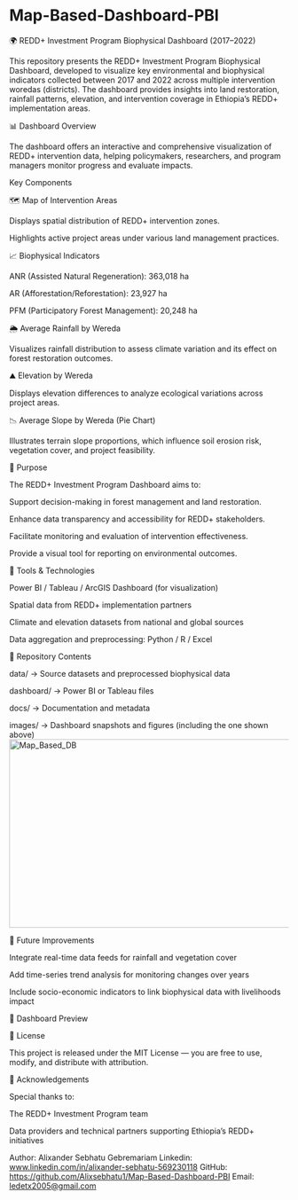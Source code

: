 # Map-Based-Dashboard-PBI

🌍 REDD+ Investment Program Biophysical Dashboard (2017–2022)

This repository presents the REDD+ Investment Program Biophysical Dashboard, developed to visualize key environmental and biophysical indicators collected between 2017 and 2022 across multiple intervention woredas (districts). The dashboard provides insights into land restoration, rainfall patterns, elevation, and intervention coverage in Ethiopia’s REDD+ implementation areas.

📊 Dashboard Overview

The dashboard offers an interactive and comprehensive visualization of REDD+ intervention data, helping policymakers, researchers, and program managers monitor progress and evaluate impacts.

Key Components

🗺️ Map of Intervention Areas

Displays spatial distribution of REDD+ intervention zones.

Highlights active project areas under various land management practices.

📈 Biophysical Indicators

ANR (Assisted Natural Regeneration): 363,018 ha

AR (Afforestation/Reforestation): 23,927 ha

PFM (Participatory Forest Management): 20,248 ha

🌦️ Average Rainfall by Wereda

Visualizes rainfall distribution to assess climate variation and its effect on forest restoration outcomes.

⛰️ Elevation by Wereda

Displays elevation differences to analyze ecological variations across project areas.

📉 Average Slope by Wereda (Pie Chart)

Illustrates terrain slope proportions, which influence soil erosion risk, vegetation cover, and project feasibility.

🧭 Purpose

The REDD+ Investment Program Dashboard aims to:

Support decision-making in forest management and land restoration.

Enhance data transparency and accessibility for REDD+ stakeholders.

Facilitate monitoring and evaluation of intervention effectiveness.

Provide a visual tool for reporting on environmental outcomes.

🧰 Tools & Technologies

Power BI / Tableau / ArcGIS Dashboard (for visualization)

Spatial data from REDD+ implementation partners

Climate and elevation datasets from national and global sources

Data aggregation and preprocessing: Python / R / Excel

📁 Repository Contents

data/ → Source datasets and preprocessed biophysical data

dashboard/ → Power BI or Tableau files

docs/ → Documentation and metadata

images/ → Dashboard snapshots and figures (including the one shown above)
<img width="598" height="340" alt="Map_Based_DB" src="https://github.com/user-attachments/assets/3cb612eb-4886-4688-b5ea-590c562ddc0b" />

🧩 Future Improvements

Integrate real-time data feeds for rainfall and vegetation cover

Add time-series trend analysis for monitoring changes over years

Include socio-economic indicators to link biophysical data with livelihoods impact

📸 Dashboard Preview

📜 License

This project is released under the MIT License — you are free to use, modify, and distribute with attribution.

🙌 Acknowledgements

Special thanks to:

The REDD+ Investment Program team

Data providers and technical partners supporting Ethiopia’s REDD+ initiatives

Author: Alixander Sebhatu Gebremariam
Linkedin: www.linkedin.com/in/alixander-sebhatu-569230118
GitHub: https://github.com/Alixsebhatu1/Map-Based-Dashboard-PBI
Email: ledetx2005@gmail.com
